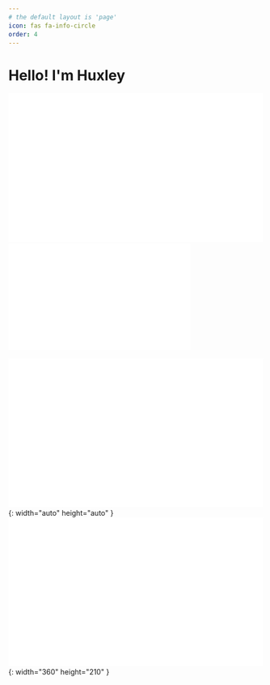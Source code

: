 ```yaml
---
# the default layout is 'page'
icon: fas fa-info-circle
order: 4
---
```


# Hello! I'm Huxley

<img src="https://raw.githubusercontent.com/DavidHuxley/github-stats/master/generated/overview.svg#gh-dark-mode-only" width="auto" height="auto">
<img src="https://raw.githubusercontent.com/DavidHuxley/github-stats/master/generated/languages.svg#gh-dark-mode-only" width="360" height="210">

![Huxley's GitHub stats](https://raw.githubusercontent.com/DavidHuxley/github-stats/master/generated/overview.svg#gh-dark-mode-only){: width="auto" height="auto" }
![Most Used Language](https://raw.githubusercontent.com/DavidHuxley/github-stats/master/generated/languages.svg#gh-dark-mode-only){: width="360" height="210" }